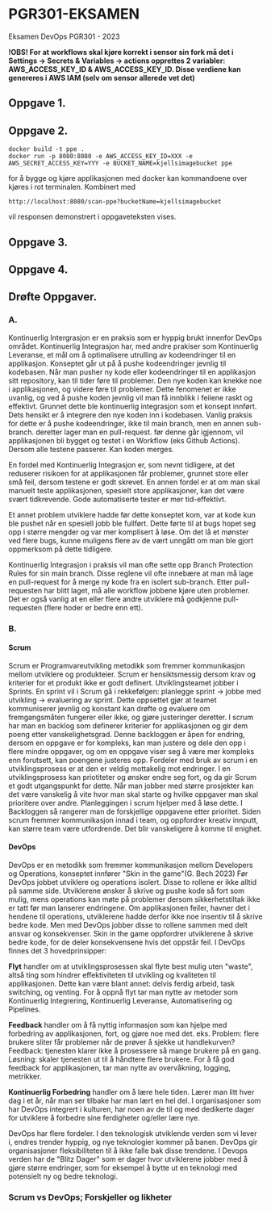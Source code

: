 # PGR301-EKSAMEN
Eksamen DevOps PGR301 - 2023

**!OBS! For at workflows skal kjøre korrekt i sensor sin fork må det i Settings -> Secrets & Variables -> actions opprettes 2 variabler: AWS_ACCESS_KEY_ID & AWS_ACCESS_KEY_ID. Disse verdiene kan 
genereres i AWS IAM (selv om sensor allerede vet det)**

## Oppgave 1.


## Oppgave 2.

```
docker build -t ppe . 
docker run -p 8080:8080 -e AWS_ACCESS_KEY_ID=XXX -e AWS_SECRET_ACCESS_KEY=YYY -e BUCKET_NAME=kjellsimagebucket ppe
```

for å bygge og kjøre applikasjonen med docker kan kommandoene over kjøres i rot terminalen. Kombinert med

```
http://localhost:8080/scan-ppe?bucketName=kjellsimagebucket
```
vil responsen demonstrert i oppgaveteksten vises.


## Oppgave 3.




## Oppgave 4.


## Drøfte Oppgaver.

### A.
Kontinuerlig Intergrasjon er en praksis som er hyppig brukt innenfor DevOps området. Kontinuerlig Integrasjon har, med andre prakiser som
Kontinuerlig Leveranse, et mål om å optimalisere utrulling av kodeendringer til en applikasjon. Konseptet går ut på å pushe kodeendringer jevnlig til kodebasen. Når man pusher ny kode eller kodeendringer til en applikasjon sitt repository, kan til tider føre til problemer. Den nye koden kan knekke noe i applikasjonen, og videre føre til problemer. Dette fenomenet er ikke uvanlig, og ved å pushe koden jevnlig vil man få innblikk
i feilene raskt og effektivt.
Grunnet dette ble kontinuerlig integrasjon som et konsept innført. Dets hensikt er å integrere den nye koden inn i kodebasen. 
Vanlig praksis for dette er å pushe kodeendringer, ikke til main branch, men en annen sub-branch. deretter lager man en pull-request. før denne
går igjennom, vil applikasjonen bli bygget og testet i en Workflow (eks Github Actions). Dersom alle testene passerer. Kan koden merges.

En fordel med Kontinuerlig Integrasjon er, som nevnt tidligere, at det reduserer risikoen for at applikasjonen får problemer, grunnet store eller små feil, dersom testene er godt skrevet. En annen fordel er at om man skal manuelt teste applikasjonen, spesielt store applikasjoner, kan det være svært tidkrevende. Gode automatiserte tester er mer tid-effektivt. 

Et annet problem utviklere hadde før dette konseptet kom, var at kode kun ble pushet når en spesiell jobb ble fullført. Dette førte til at bugs hopet seg opp i større mengder og var mer komplisert å løse. Om det lå et mønster ved flere bugs, kunne muligens flere av de vært unngått om man ble gjort oppmerksom på dette tidligere. 

Kontinuerlig Integrasjon i praksis vil man ofte sette opp Branch Protection Rules for sin main branch. Disse reglene vil ofte innebære at man må 
lage en pull-request for å merge ny kode fra en isolert sub-branch. Etter pull-requesten har blitt laget, må alle workflow jobbene kjøre uten problemer. Det er også vanlig at en eller flere andre utviklere må godkjenne pull-requesten (flere hoder er bedre enn ett).


### B.

#### Scrum
Scrum er Programvareutvikling metodikk som fremmer kommunikasjon mellom utviklere og produkteier. Scrum er hensiktsmessig dersom krav og kriterier for et produkt ikke er godt definert. Utviklingsteamet jobber i Sprints. En sprint vil i Scrum gå i rekkefølgen:  planlegge sprint -> jobbe med utvikling -> evaluering av sprint. Dette oppsettet gjør at teamet kommuniserer jevnlig og
konstant kan drøfte og evaluere om fremgangsmåten fungerer eller ikke, og gjøre justeringer deretter. I scrum har man en backlog som definerer kriterier for applikasjonen og gir dem poeng etter vanskelighetsgrad. Denne backloggen er åpen for endring, dersom en oppgave er for kompleks, kan man justere og dele den opp i flere mindre oppgaver, og om en oppgave viser seg å være mer kompleks
enn forutsett, kan poengene justeres opp.
Fordeler med bruk av scrum i en utviklingsprosess er at den er veldig mottakelig mot endringer. I en utviklingsprosess kan priotiteter og ønsker endre seg fort, og da gir Scrum et godt utgangspunkt for dette.
Når man jobber med større prosjekter kan det være vanskelig å vite hvor man skal starte og hvilke oppgaver man skal prioritere over andre. Planleggingen i scrum hjelper med å løse dette. I Backloggen så rangerer man de forskjellige oppgavene etter prioritet.
Siden scrum fremmer kommunikasjon innad i team, og oppfordrer kreativ innputt, kan større team være utfordrende. Det blir vanskeligere å komme til enighet. 


#### DevOps

DevOps er en metodikk som fremmer kommunikasjon mellom Developers og Operations, konseptet innfører "Skin in the game"(G. Bech 2023) Før DevOps jobbet utviklere og operations isolert. Disse to rollene er ikke
alltid på samme side. Utviklerene ønsker å skrive og pushe kode så fort som mulig, mens operations kan møte på problemer dersom sikkerhetstiltak ikke er tatt før man lanserer endringene. Om applikasjonen feiler, havner det i hendene til operations, utviklerene hadde derfor ikke noe insentiv til å skrive bedre kode. Men med DevOps jobber disse to rollene sammen med delt ansvar og konsekvenser. Skin in the game oppfordrer utviklerene å skrive bedre kode, for de deler konsekvensene hvis det oppstår feil.
I DevOps finnes det 3 hovedprinsipper:

**Flyt** handler om at utviklingsprosessen skal flyte best mulig uten "waste", altså ting som hindrer effektiviteten til utvikling og kvaliteten til applikasjonen. Dette kan være blant annet: delvis ferdig arbeid, task switching, og venting. For å oppnå flyt tar man nytte av metoder som Kontinuerlig Integrering, Kontinuerlig Leveranse, Automatisering og Pipelines.

**Feedback** handler om å få nyttig informasjon som kan hjelpe med forbedring av applikasjonen, fort, og gjøre noe med det. eks. 
Problem:  flere brukere sliter får problemer når de prøver å sjekke ut handlekurven? 
Feedback: tjenesten klarer ikke å prosessere så mange brukere på en gang. 
Løsning: skaler tjenesten ut til å håndtere flere brukere.
For å få god feedback for applikasjonen, tar man nytte av overvåkning, logging, metrikker.

**Kontinuerlig Forbedring** handler om å lære hele tiden. Lærer man litt hver dag i et år, når man ser tilbake har man lært en hel del. I organisasjoner som har DevOps integrert i kulturen, har noen av de til og med dedikerte dager for utviklere å forbedre sine ferdigheter og/eller lære nye.

DevOps har flere fordeler. I den teknologisk utviklende verden som vi lever i, endres trender hyppig, og nye teknologier kommer på banen. DevOps gir organisasjoner fleksibiliteten til å ikke falle bak disse trendene. I Devops verden har de "Blitz Dager" som er dager hvor utviklerene jobber med å gjøre større endringer, som for eksempel å bytte ut en teknologi med potensielt ny og bedre teknologi.


### Scrum vs DevOps; Forskjeller og likheter





